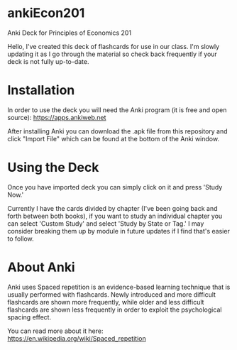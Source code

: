 # ankiEcon201
Anki Deck for Principles of Economics 201

Hello, I've created this deck of flashcards for use in our class.  I'm slowly updating it as I go through the material so check back frequently if your deck is not fully up-to-date.  

# **Installation**
In order to use the deck you will need the Anki program (it is free and open source): https://apps.ankiweb.net


After installing Anki you can download the .apk file from this repository and click "Import File" which can be found at the bottom of the Anki window.

# **Using the Deck**
Once you have imported deck you can simply click on it and press 'Study Now.'  

Currently I have the cards divided by chapter (I've been going back and forth between both books), if you want to study an individual chapter you can select 'Custom Study' and select 'Study by State or Tag.'  I may consider breaking them up by module in future updates if I find that's easier to follow.

# **About Anki**
Anki uses Spaced repetition is an evidence-based learning technique that is usually performed with flashcards. Newly introduced and more difficult flashcards are shown more frequently, while older and less difficult flashcards are shown less frequently in order to exploit the psychological spacing effect.


You can read more about it here: https://en.wikipedia.org/wiki/Spaced_repetition
